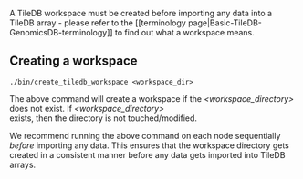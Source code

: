 A TileDB workspace must be created before importing any data into a TileDB array - please refer to the [[terminology page|Basic-TileDB-GenomicsDB-terminology]] to find out what a workspace means.

## Creating a workspace

    ./bin/create_tiledb_workspace <workspace_dir>

The above command will create a workspace if the _\<workspace_directory\>_ does not exist. If _\<workspace_directory\>_  
exists, then the directory is not touched/modified.

We recommend running the above command on each node sequentially _before_ importing any data. This 
ensures that the workspace directory gets created in a consistent manner before any data gets imported into TileDB 
arrays.
